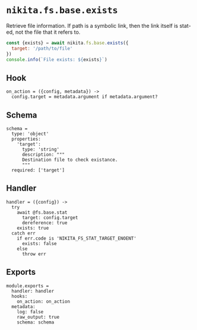 
# `nikita.fs.base.exists`

Retrieve file information. If path is a symbolic link, then the link itself is
stat-ed, not the file that it refers to.

```js
const {exists} = await nikita.fs.base.exists({
  target: '/path/to/file'
})
console.info(`File exists: ${exists}`)
```

## Hook

    on_action = ({config, metadata}) ->
      config.target = metadata.argument if metadata.argument?

## Schema

    schema =
      type: 'object'
      properties:
        'target':
          type: 'string'
          description: """
          Destination file to check existance.
          """
      required: ['target']

## Handler

    handler = ({config}) ->
      try
        await @fs.base.stat
          target: config.target
          dereference: true
        exists: true
      catch err
        if err.code is 'NIKITA_FS_STAT_TARGET_ENOENT'
          exists: false
        else
          throw err

## Exports

    module.exports =
      handler: handler
      hooks:
        on_action: on_action
      metadata:
        log: false
        raw_output: true
        schema: schema
